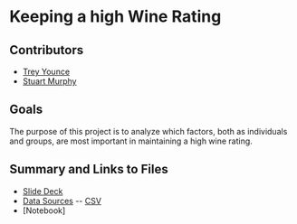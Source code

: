 # Keeping a high Wine Rating

## Contributors 
 - [Trey Younce](https://github.com/treyounce)
 - [Stuart Murphy](https://github.com/thespud56)
 
 ## Goals 
 The purpose of this project is to analyze which factors, both as individuals and groups, are most important in maintaining a high wine rating.
 
 ## Summary and Links to Files 
 - [Slide Deck](https://github.com/thespud56/Wine_Predictions/blob/master/Wine%20Rating.pdf)
 - [Data Sources](https://www.winemag.com/ratings/)
      -- [CSV](https://github.com/thespud56/Wine_Predictions/blob/master/Data/wine_data.csv)
  - [Notebook]
